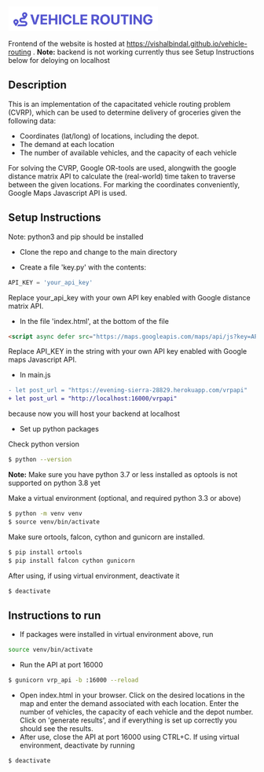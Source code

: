 <img src="src/images/logo.png" alt="CampusBidLogo" height="50px">

Frontend of the website is hosted at https://vishalbindal.github.io/vehicle-routing . **Note:** backend is not working currently thus see Setup Instructions below for deloying on localhost

## Description
This is an implementation of the capacitated vehicle routing problem (CVRP), which can be used to determine delivery of groceries given the following data:
- Coordinates (lat/long) of locations, including the depot.
- The demand at each location
- The number of available vehicles, and the capacity of each vehicle

For solving the CVRP, Google OR-tools are used, alongwith the google distance matrix API to calculate the (real-world) time taken to traverse between the given locations. For marking the coordinates conveniently, Google Maps Javascript API is used.

## Setup Instructions
Note: python3 and pip should be installed

- Clone the repo and change to the main directory

- Create a file 'key.py' with the contents:
``` python
API_KEY = 'your_api_key'
```
Replace your_api_key with your own API key enabled with Google distance matrix API.

- In the file 'index.html', at the bottom of the file
```html
<script async defer src="https://maps.googleapis.com/maps/api/js?key=API_KEY&callback=initMap"></script>
```
Replace API_KEY in the string with your own API key enabled with Google maps Javascript API.

- In main.js
```diff
- let post_url = "https://evening-sierra-28829.herokuapp.com/vrpapi"
+ let post_url = "http://localhost:16000/vrpapi"
```
because now you will host your backend at localhost

- Set up python packages

Check python version
```bash
$ python --version
```
**Note:** Make sure you have python 3.7 or less installed as optools is not supported on python 3.8 yet

Make a virtual environment (optional, and required python 3.3 or above)
```bash
$ python -m venv venv
$ source venv/bin/activate
```

Make sure ortools, falcon, cython and gunicorn are installed.
```bash
$ pip install ortools
$ pip install falcon cython gunicorn
```

After using, if using virtual environment, deactivate it
```bash
$ deactivate
```

## Instructions to run
- If packages were installed in virtual environment above, run
```bash
source venv/bin/activate
```
- Run the API at port 16000
```bash
$ gunicorn vrp_api -b :16000 --reload
```
- Open index.html in your browser. Click on the desired locations in the map and enter the demand associated with each location. Enter the number of vehicles, the capacity of each vehicle and the depot number. Click on 'generate results', and if everything is set up correctly you should see the results.
- After use, close the API at port 16000 using CTRL+C. If using virtual environment, deactivate by running
```bash
$ deactivate
```
